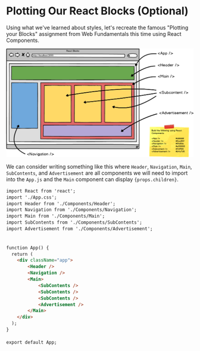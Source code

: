 # Plotting Our React Blocks (Optional)

Using what we've learned about styles, let's recreate the famous "Plotting your Blocks" assignment from Web Fundamentals this time using React Components.

![](reactive-blocks-1.png)


We can consider writing something like this where `Header`, `Navigation`, `Main`, `SubContents`, and `Advertisement` are all components we will need to import into the `App.js` and the `Main` component can display `{props.children}`.


```md
import React from 'react';
import './App.css';
import Header from './Components/Header';
import Navigation from './Components/Navigation';
import Main from './Components/Main';
import SubContents from './Components/SubContents';
import Advertisement from './Components/Advertisement';
 
                
function App() {
  return (
    <div className="app">
        <Header />
        <Navigation />
        <Main>
            <SubContents />
            <SubContents />
            <SubContents />
            <Advertisement />
        </Main>
    </div>
  );
}
                
export default App;
````